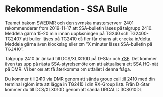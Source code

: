 # Rekommendation - SSA Bulle

Teamet bakom SWEDMR och den svenska masterservern 2401 rekommenderar from 2019-11-17 att SSA-bulletin läses på talgrupp 2410. Meddela gärna 15-20 min innan uppläsningen på TG240 och TG2400-TG2407 att bullen läses på TG2410 då fler får chans att checka in/delta. Meddela gärna även klockslag eller om ”X minuter läses SSA-bulletin på TG2410”.

Talgrupp 2410 är länkad till DCS/XLX010D på D-Star och [YSF](http://ysf2.brandmeister.se/index.php?fbclid=IwAR16pzVHxlZ0u6ATxp46vXqnVx3CCiE3WFoAKKfH7-NVD9qxHiGPUNvDFC4). Det kommer även tas upp på nästa SSA-styrelsemöte om att aktualisera ett SSA HQ-nät på DMR. Vi ber om att få återkomma om utfallet i denna fråga.

Du kommer till 2410 via DMR genom att sända group call till 2410 med din terminal (glöm inte att lägga in TG2410 i din RX-Group list). Från D-Star kommer du till DCS/XLX010D genom att sända URCALL: DCS010DL
